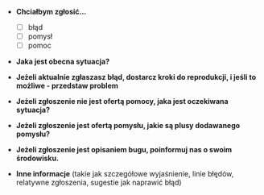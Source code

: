 * **Chciałbym zgłosić...**
  - [ ] błąd
  - [ ] pomysł
  - [ ] pomoc

* **Jaka jest obecna sytuacja?**

* **Jeżeli aktualnie zgłaszasz błąd, dostarcz kroki do reprodukcji, i jeśli to możliwe - przedstaw problem**

* **Jeżeli zgłoszenie nie jest ofertą pomocy, jaka jest oczekiwana sytuacja?**

* **Jeżeli zgłoszenie jest ofertą pomysłu, jakie są plusy dodawanego pomysłu?**

* **Jeżeli zgłoszenie jest opisaniem bugu, poinformuj nas o swoim środowisku.**

* **Inne informacje** (takie jak szczegółowe wyjaśnienie, linie błędów, relatywne zgłoszenia, sugestie jak naprawić błąd)
